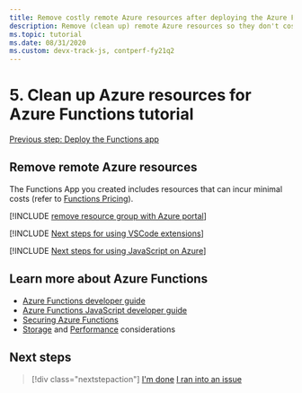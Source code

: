 ```yaml
---
title: Remove costly remote Azure resources after deploying the Azure Functions application
description: Remove (clean up) remote Azure resources so they don't cost money. To clean up the resources, right-click the Function App in the Azure Functions explorer and select **Delete Function App**.
ms.topic: tutorial
ms.date: 08/31/2020
ms.custom: devx-track-js, contperf-fy21q2
---
```


# 5. Clean up Azure resources for Azure Functions tutorial

[Previous step: Deploy the Functions app](tutorial-vscode-serverless-node-deploy-hosting.md)

## Remove remote Azure resources

The Functions App you created includes resources that can incur minimal costs (refer to [Functions Pricing](https://azure.microsoft.com/pricing/details/functions/)). 

[!INCLUDE [remove resource group with Azure portal](../../includes/azure-portal-remove-resource-group.md)]

[!INCLUDE [Next steps for using VSCode extensions](../includes/tutorial-next-steps-vscode-extensions.md)]

[!INCLUDE [Next steps for using JavaScript on Azure](../includes/tutorial-next-steps-js-azure.md)]

## Learn more about Azure Functions

* [Azure Functions developer guide](/azure/azure-functions/functions-reference)
* [Azure Functions JavaScript developer guide](/azure/azure-functions/functions-reference-node)
* [Securing Azure Functions](/azure/azure-functions/security-concepts)
* [Storage](/azure/azure-functions/storage-considerations) and [Performance](/azure/azure-functions/functions-best-practices) considerations

## Next steps

> [!div class="nextstepaction"]
> [I'm done](../how-to/develop-serverless-apps.md) [I ran into an issue](https://www.research.net/r/PWZWZ52?tutorial=node-deployment-azurefunctions&step=clean-up-resources)
